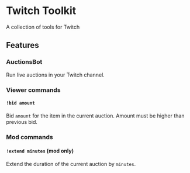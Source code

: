 # Twitch Toolkit

A collection of tools for Twitch

## Features

### AuctionsBot

Run live auctions in your Twitch channel.

### Viewer commands

#### `!bid amount`

Bid `amount` for the item in the current auction. Amount must be higher than previous bid.

### Mod commands

#### `!extend minutes` (mod only)

Extend the duration of the current auction by `minutes`.
